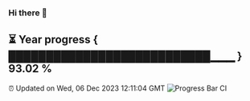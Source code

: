 ### Hi there 👋
⏳ Year progress { ███████████████████████████▁▁▁ } 93.02 %
---
⏰ Updated on Wed, 06 Dec 2023 12:11:04 GMT
![Progress Bar CI](https://github.com/Moyi321/Moyi321/workflows/Progress%20Bar%20CI/badge.svg)
